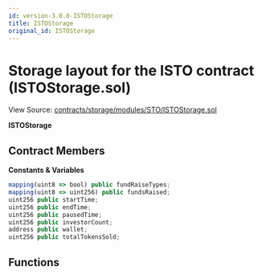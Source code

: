 ```yaml
---
id: version-3.0.0-ISTOStorage
title: ISTOStorage
original_id: ISTOStorage
---
```


# Storage layout for the ISTO contract (ISTOStorage.sol)

View Source: [contracts/storage/modules/STO/ISTOStorage.sol](../../contracts/storage/modules/STO/ISTOStorage.sol)

**ISTOStorage**

## Contract Members
**Constants & Variables**

```js
mapping(uint8 => bool) public fundRaiseTypes;
mapping(uint8 => uint256) public fundsRaised;
uint256 public startTime;
uint256 public endTime;
uint256 public pausedTime;
uint256 public investorCount;
address public wallet;
uint256 public totalTokensSold;

```

## Functions

